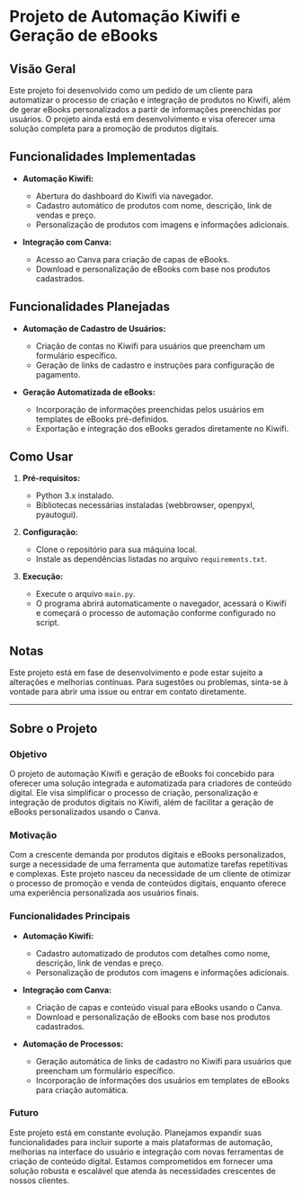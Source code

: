 # Projeto de Automação Kiwifi e Geração de eBooks

## Visão Geral

Este projeto foi desenvolvido como um pedido de um cliente para automatizar o processo de criação e integração de produtos no Kiwifi, além de gerar eBooks personalizados a partir de informações preenchidas por usuários. O projeto ainda está em desenvolvimento e visa oferecer uma solução completa para a promoção de produtos digitais.

## Funcionalidades Implementadas

- **Automação Kiwifi:**
  - Abertura do dashboard do Kiwifi via navegador.
  - Cadastro automático de produtos com nome, descrição, link de vendas e preço.
  - Personalização de produtos com imagens e informações adicionais.

- **Integração com Canva:**
  - Acesso ao Canva para criação de capas de eBooks.
  - Download e personalização de eBooks com base nos produtos cadastrados.

## Funcionalidades Planejadas

- **Automação de Cadastro de Usuários:**
  - Criação de contas no Kiwifi para usuários que preencham um formulário específico.
  - Geração de links de cadastro e instruções para configuração de pagamento.

- **Geração Automatizada de eBooks:**
  - Incorporação de informações preenchidas pelos usuários em templates de eBooks pré-definidos.
  - Exportação e integração dos eBooks gerados diretamente no Kiwifi.

## Como Usar

1. **Pré-requisitos:**
   - Python 3.x instalado.
   - Bibliotecas necessárias instaladas (webbrowser, openpyxl, pyautogui).

2. **Configuração:**
   - Clone o repositório para sua máquina local.
   - Instale as dependências listadas no arquivo `requirements.txt`.

3. **Execução:**
   - Execute o arquivo `main.py`.
   - O programa abrirá automaticamente o navegador, acessará o Kiwifi e começará o processo de automação conforme configurado no script.

## Notas

Este projeto está em fase de desenvolvimento e pode estar sujeito a alterações e melhorias contínuas. Para sugestões ou problemas, sinta-se à vontade para abrir uma issue ou entrar em contato diretamente.

---

## Sobre o Projeto

### Objetivo

O projeto de automação Kiwifi e geração de eBooks foi concebido para oferecer uma solução integrada e automatizada para criadores de conteúdo digital. Ele visa simplificar o processo de criação, personalização e integração de produtos digitais no Kiwifi, além de facilitar a geração de eBooks personalizados usando o Canva.

### Motivação

Com a crescente demanda por produtos digitais e eBooks personalizados, surge a necessidade de uma ferramenta que automatize tarefas repetitivas e complexas. Este projeto nasceu da necessidade de um cliente de otimizar o processo de promoção e venda de conteúdos digitais, enquanto oferece uma experiência personalizada aos usuários finais.

### Funcionalidades Principais

- **Automação Kiwifi:**
  - Cadastro automatizado de produtos com detalhes como nome, descrição, link de vendas e preço.
  - Personalização de produtos com imagens e informações adicionais.

- **Integração com Canva:**
  - Criação de capas e conteúdo visual para eBooks usando o Canva.
  - Download e personalização de eBooks com base nos produtos cadastrados.

- **Automação de Processos:**
  - Geração automática de links de cadastro no Kiwifi para usuários que preencham um formulário específico.
  - Incorporação de informações dos usuários em templates de eBooks para criação automática.

### Futuro

Este projeto está em constante evolução. Planejamos expandir suas funcionalidades para incluir suporte a mais plataformas de automação, melhorias na interface do usuário e integração com novas ferramentas de criação de conteúdo digital. Estamos comprometidos em fornecer uma solução robusta e escalável que atenda às necessidades crescentes de nossos clientes.
